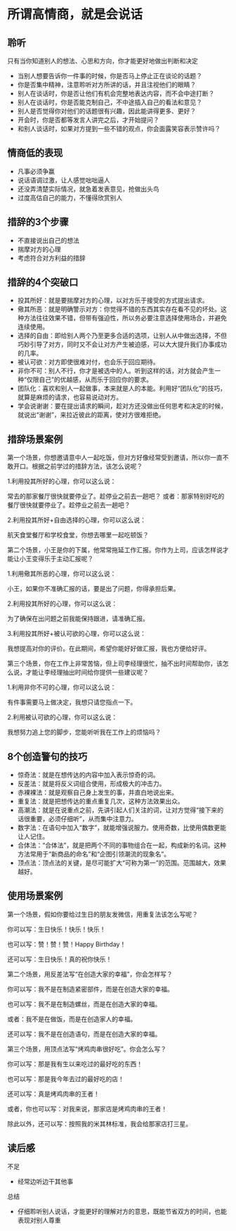 # 所谓高情商，就是会说话

## 聆听

只有当你知道别人的想法、心思和方向，你才能更好地做出判断和决定

* 当别人想要告诉你一件事的时候，你是否马上停止正在谈论的话题？
* 你是否集中精神，注意聆听对方所讲的话，并且注视他们的眼睛？
* 别人在谈话时，你是否让他们有机会完整地表达内容，而不会中途打断？
* 别人在谈话时，你是否能克制自己，不中途插入自己的看法和意见？
* 别人是否觉得你对他们的话题很有兴趣，因此能讲得更多、更好？
* 开会时，你是否都等发言人讲完之后，才开始提问？
* 和别人谈话时，如果对方提到一些不错的观点，你会面露笑容表示赞许吗？

## 情商低的表现

* 凡事必须争赢
* 说话语调过激，让人感觉咄咄逼人
* 还没弄清楚实际情况，就急着发表意见，抢做出头鸟
* 过度高估自己的能力，不懂得欣赏别人

## 措辞的3个步骤

* 不直接说出自己的想法
* 揣摩对方的心理
* 考虑符合对方利益的措辞

## 措辞的4个突破口

* 投其所好：就是要揣摩对方的心理，以对方乐于接受的方式提出请求。
* 儆其所恶：就是明确警示对方：你觉得不错的东西其实存在看不见的坏处。这种方法往往效果不错，但带有强迫性，所以务必要注意选择使用场合，并避免连续使用。
* 选择的自由：即给别人两个乃至更多合适的选项，让别人从中做出选择，不但巧妙引导了对方，同时又不会让对方产生被迫感，可以大大提升我们办事成功的几率。
* 被认可欲：对方即使很难对付，也会乐于回应期待。
* 非你不可：别人不行，你才是被选中的人。听到这样的话，对方就会产生一种“仅限自己”的优越感，从而乐于回应你的要求。
* 团队化：喜欢和别人一起做事，本来就是人的本能。利用好“团队化”的技巧，就算是麻烦的请求，也容易说动对方。
* 学会说谢谢：要在提出请求的瞬间，趁对方还没做出任何思考和决定的时候，就说出“谢谢”，来拉近彼此的距离，使对方很难拒绝。

## 措辞场景案例

第一个场景，你想邀请意中人一起吃饭，但对方好像经常受到邀请，所以你一直不敢开口。根据之前学过的措辞方法，该怎么说呢？

1.利用投其所好的心理，你可以这么说：

常去的那家餐厅很快就要停业了。趁停业之前去一趟吧？ 或者：那家特别好吃的餐厅很快就要停业了。趁停业之前去一趟吧？

2.利用投其所好+自由选择的心理，你可以这么说：

航天食堂餐厅和学校食堂，你想去哪里一起吃顿饭？

第二个场景，小王是你的下属，他常常拖延工作汇报。你作为上司，应该怎样说才能让小王变得乐于主动汇报呢？

1.利用儆其所恶的心理，你可以这么说：

小王，如果你不准确汇报的话，要是出了问题，你得承担后果。

2.利用投其所好的心理，你可以这么说：

为了确保在出问题之前我能保持跟进，请准确汇报。

3.利用投其所好+被认可欲的心理，你可以这么说：

我想提高对你的评价。在此期间，希望你能好好做汇报，我也方便给好评。

第三个场景，你在工作上非常苦恼，但上司李经理很忙，抽不出时间帮助你，该怎么说，才能让李经理抽出时间给你提供一些建议呢？

1.利用非你不可的心理，你可以这么说：

有件事需要马上做决定，我想只请您指点一下。

2.利用被认可欲的心理，你可以这么说：

我想努力追上您的脚步，您能听听我在工作上的烦恼吗？

## 8个创造警句的技巧

* 惊奇法：就是在想传达的内容中加入表示惊奇的词。
* 反差法：就是将反义词组合使用，形成极大的冲击力。
* 赤裸裸法：就是观察自己身上发生的事，并直白地说出来。
* 重复法：就是把想传达的重点重复几次，这种方法效果出众。
* 高潮法：就是在说重点之前，先讲引起人们关注的词，让对方觉得“接下来的话很重要，必须仔细听”，从而集中注意力。
* 数字法：在语句中加入“数字”，就能增强说服力。使用奇数，比使用偶数更能让人记住。
* 合体法：“合体法”，就是把两个不同的事物组合在一起，构成新的名词。这种方法常用于“新商品的命名”和“企图引领潮流的现象名”。
* 顶点法：顶点法的关键，是尽可能扩大“可称为第一”的范围。范围越大，效果越好。

## 使用场景案例

第一个场景，假如你要给过生日的朋友发微信，用重复法该怎么写呢？

你可以写：生日快乐！快乐！快乐！

也可以写：赞！赞！赞！Happy Birthday！

还可以写：生日快乐！真的祝你快乐！

第二个场景，用反差法写“在创造大家的幸福”，你会怎样写？

你可以写：我不是在制造紧密部件，而是在创造大家的幸福。

也可以写：我不是在制造螺丝，而是在创造大家的幸福。

或者：我不是在做饭，而是在创造家人的幸福。

还可以写：我不是在创造语句，而是在创造大家的幸福。

第三个场景，用顶点法写“烤鸡肉串很好吃”。你会怎么写？

你可以写：那是我有生以来吃过的最好吃的东西！

也可以写：那是我今年去过的最好吃的店！

还可以写：真是烤鸡肉串的王者！

或者，你也可以写：对我来说，那家店是烤鸡肉串的王者！

除此以外，还可以写：按照我的米其林标准，我会给那家店打三星。

## 读后感

不足
* 经常边听边干其他事

总结
* 仔细聆听别人说话，才能更好的理解对方的意思，既能节省双方的时间，也能表现对别人尊重